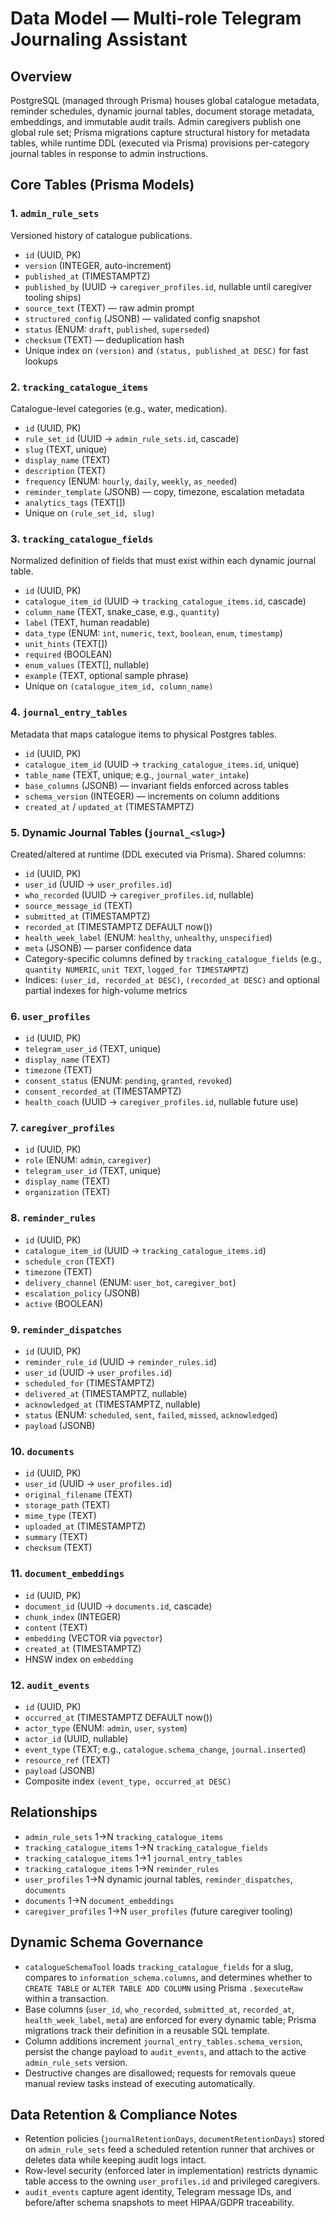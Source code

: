 # Data Model — Multi-role Telegram Journaling Assistant

## Overview

PostgreSQL (managed through Prisma) houses global catalogue metadata, reminder schedules, dynamic journal tables, document storage metadata, embeddings, and immutable audit trails. Admin caregivers publish one global rule set; Prisma migrations capture structural history for metadata tables, while runtime DDL (executed via Prisma) provisions per-category journal tables in response to admin instructions.

## Core Tables (Prisma Models)

### 1. `admin_rule_sets`

Versioned history of catalogue publications.

- `id` (UUID, PK)
- `version` (INTEGER, auto-increment)
- `published_at` (TIMESTAMPTZ)
- `published_by` (UUID → `caregiver_profiles.id`, nullable until caregiver tooling ships)
- `source_text` (TEXT) — raw admin prompt
- `structured_config` (JSONB) — validated config snapshot
- `status` (ENUM: `draft`, `published`, `superseded`)
- `checksum` (TEXT) — deduplication hash
- Unique index on `(version)` and `(status, published_at DESC)` for fast lookups

### 2. `tracking_catalogue_items`

Catalogue-level categories (e.g., water, medication).

- `id` (UUID, PK)
- `rule_set_id` (UUID → `admin_rule_sets.id`, cascade)
- `slug` (TEXT, unique)
- `display_name` (TEXT)
- `description` (TEXT)
- `frequency` (ENUM: `hourly`, `daily`, `weekly`, `as_needed`)
- `reminder_template` (JSONB) — copy, timezone, escalation metadata
- `analytics_tags` (TEXT[])
- Unique on `(rule_set_id, slug)`

### 3. `tracking_catalogue_fields`

Normalized definition of fields that must exist within each dynamic journal table.

- `id` (UUID, PK)
- `catalogue_item_id` (UUID → `tracking_catalogue_items.id`, cascade)
- `column_name` (TEXT, snake_case, e.g., `quantity`)
- `label` (TEXT, human readable)
- `data_type` (ENUM: `int`, `numeric`, `text`, `boolean`, `enum`, `timestamp`)
- `unit_hints` (TEXT[])
- `required` (BOOLEAN)
- `enum_values` (TEXT[], nullable)
- `example` (TEXT, optional sample phrase)
- Unique on `(catalogue_item_id, column_name)`

### 4. `journal_entry_tables`

Metadata that maps catalogue items to physical Postgres tables.

- `id` (UUID, PK)
- `catalogue_item_id` (UUID → `tracking_catalogue_items.id`, unique)
- `table_name` (TEXT, unique; e.g., `journal_water_intake`)
- `base_columns` (JSONB) — invariant fields enforced across tables
- `schema_version` (INTEGER) — increments on column additions
- `created_at` / `updated_at` (TIMESTAMPTZ)

### 5. Dynamic Journal Tables (`journal_<slug>`)

Created/altered at runtime (DDL executed via Prisma). Shared columns:

- `id` (UUID, PK)
- `user_id` (UUID → `user_profiles.id`)
- `who_recorded` (UUID → `caregiver_profiles.id`, nullable)
- `source_message_id` (TEXT)
- `submitted_at` (TIMESTAMPTZ)
- `recorded_at` (TIMESTAMPTZ DEFAULT now())
- `health_week_label` (ENUM: `healthy`, `unhealthy`, `unspecified`)
- `meta` (JSONB) — parser confidence data
- Category-specific columns defined by `tracking_catalogue_fields` (e.g., `quantity NUMERIC`, `unit TEXT`, `logged_for TIMESTAMPTZ`)
- Indices: `(user_id, recorded_at DESC)`, `(recorded_at DESC)` and optional partial indexes for high-volume metrics

### 6. `user_profiles`

- `id` (UUID, PK)
- `telegram_user_id` (TEXT, unique)
- `display_name` (TEXT)
- `timezone` (TEXT)
- `consent_status` (ENUM: `pending`, `granted`, `revoked`)
- `consent_recorded_at` (TIMESTAMPTZ)
- `health_coach` (UUID → `caregiver_profiles.id`, nullable future use)

### 7. `caregiver_profiles`

- `id` (UUID, PK)
- `role` (ENUM: `admin`, `caregiver`)
- `telegram_user_id` (TEXT, unique)
- `display_name` (TEXT)
- `organization` (TEXT)

### 8. `reminder_rules`

- `id` (UUID, PK)
- `catalogue_item_id` (UUID → `tracking_catalogue_items.id`)
- `schedule_cron` (TEXT)
- `timezone` (TEXT)
- `delivery_channel` (ENUM: `user_bot`, `caregiver_bot`)
- `escalation_policy` (JSONB)
- `active` (BOOLEAN)

### 9. `reminder_dispatches`

- `id` (UUID, PK)
- `reminder_rule_id` (UUID → `reminder_rules.id`)
- `user_id` (UUID → `user_profiles.id`)
- `scheduled_for` (TIMESTAMPTZ)
- `delivered_at` (TIMESTAMPTZ, nullable)
- `acknowledged_at` (TIMESTAMPTZ, nullable)
- `status` (ENUM: `scheduled`, `sent`, `failed`, `missed`, `acknowledged`)
- `payload` (JSONB)

### 10. `documents`

- `id` (UUID, PK)
- `user_id` (UUID → `user_profiles.id`)
- `original_filename` (TEXT)
- `storage_path` (TEXT)
- `mime_type` (TEXT)
- `uploaded_at` (TIMESTAMPTZ)
- `summary` (TEXT)
- `checksum` (TEXT)

### 11. `document_embeddings`

- `id` (UUID, PK)
- `document_id` (UUID → `documents.id`, cascade)
- `chunk_index` (INTEGER)
- `content` (TEXT)
- `embedding` (VECTOR via `pgvector`)
- `created_at` (TIMESTAMPTZ)
- HNSW index on `embedding`

### 12. `audit_events`

- `id` (UUID, PK)
- `occurred_at` (TIMESTAMPTZ DEFAULT now())
- `actor_type` (ENUM: `admin`, `user`, `system`)
- `actor_id` (UUID, nullable)
- `event_type` (TEXT; e.g., `catalogue.schema_change`, `journal.inserted`)
- `resource_ref` (TEXT)
- `payload` (JSONB)
- Composite index `(event_type, occurred_at DESC)`

## Relationships

- `admin_rule_sets` 1→N `tracking_catalogue_items`
- `tracking_catalogue_items` 1→N `tracking_catalogue_fields`
- `tracking_catalogue_items` 1→1 `journal_entry_tables`
- `tracking_catalogue_items` 1→N `reminder_rules`
- `user_profiles` 1→N dynamic journal tables, `reminder_dispatches`, `documents`
- `documents` 1→N `document_embeddings`
- `caregiver_profiles` 1→N `user_profiles` (future caregiver tooling)

## Dynamic Schema Governance

- `catalogueSchemaTool` loads `tracking_catalogue_fields` for a slug, compares to `information_schema.columns`, and determines whether to `CREATE TABLE` or `ALTER TABLE ADD COLUMN` using Prisma `.$executeRaw` within a transaction.
- Base columns (`user_id`, `who_recorded`, `submitted_at`, `recorded_at`, `health_week_label`, `meta`) are enforced for every dynamic table; Prisma migrations track their definition in a reusable SQL template.
- Column additions increment `journal_entry_tables.schema_version`, persist the change payload to `audit_events`, and attach to the active `admin_rule_sets` version.
- Destructive changes are disallowed; requests for removals queue manual review tasks instead of executing automatically.

## Data Retention & Compliance Notes

- Retention policies (`journalRetentionDays`, `documentRetentionDays`) stored on `admin_rule_sets` feed a scheduled retention runner that archives or deletes data while keeping audit logs intact.
- Row-level security (enforced later in implementation) restricts dynamic table access to the owning `user_profiles.id` and privileged caregivers.
- `audit_events` capture agent identity, Telegram message IDs, and before/after schema snapshots to meet HIPAA/GDPR traceability.
